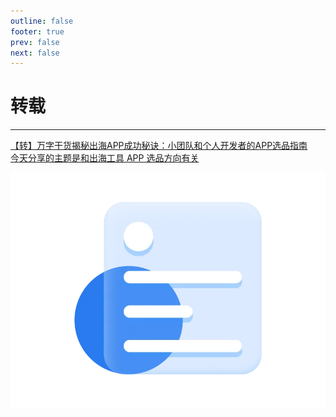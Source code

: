```yaml
---
outline: false
footer: true
prev: false
next: false
---
```

# 转载
---
<div class="linkcard">
  <a href="./ThinkSummary//揭秘出海APP成功秘诀-APP选品指南">
    <p class="description">【转】万字干货揭秘出海APP成功秘诀：小团队和个人开发者的APP选品指南<br><span> 今天分享的主题是和出海工具 APP 选品方向有关  </span></p>
    <div class="logo">
        <img alt="Logo" src="/img/article_def_logo.webp" />
    </div>
  </a>
</div><br>